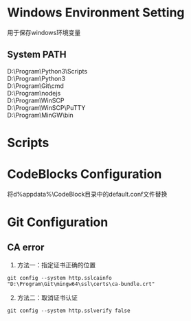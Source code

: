 # Windows Environment Setting

用于保存windows环境变量

## System PATH

D:\Program\Python3\Scripts\
D:\Program\Python3\
D:\Program\Git\cmd\
D:\Program\nodejs\
D:\Program\WinSCP\
D:\Program\WinSCP\PuTTY\
D:\Program\MinGW\bin

# Scripts


# CodeBlocks Configuration

将d%appdata%\CodeBlock目录中的default.conf文件替换

# Git Configuration

## CA error

1. 方法一：指定证书正确的位置

~~~shell
git config --system http.sslcainfo "D:\Program\Git\mingw64\ssl\certs\ca-bundle.crt"
~~~
2. 方法二：取消证书认证
~~~shell
git config --system http.sslverify false
~~~

